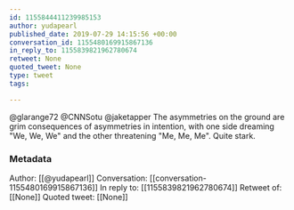 ```yaml
---
id: 1155844411239985153
author: yudapearl
published_date: 2019-07-29 14:15:56 +00:00
conversation_id: 1155480169915867136
in_reply_to: 1155839821962780674
retweet: None
quoted_tweet: None
type: tweet
tags:

---
```


@glarange72 @CNNSotu @jaketapper The asymmetries on the ground are grim consequences of asymmetries in intention, with one side dreaming "We, We, We" and the other threatening "Me, Me, Me". Quite stark.

### Metadata

Author: [[@yudapearl]]
Conversation: [[conversation-1155480169915867136]]
In reply to: [[1155839821962780674]]
Retweet of: [[None]]
Quoted tweet: [[None]]

